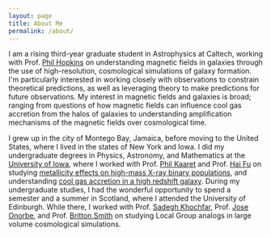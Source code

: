 ```yaml
---
layout: page
title: About Me
permalink: /about/ 
---
```

I am a rising third-year graduate student in Astrophysics at Caltech, working with Prof. [Phil Hopkins](http://www.tapir.caltech.edu/~phopkins/Site/) on understanding magnetic fields in galaxies through the use of high-resolution, cosmological simulations of galaxy formation. I'm particularly interested in working closely with observations to constrain theoretical predictions, as well as leveraging theory to make predictions for future observations. My interest in magnetic fields and galaxies is broad; ranging from questions of how magnetic fields can influence cool gas accretion from the halos of galaxies to understanding amplification mechanisms of the magnetic fields over cosmological time.

I grew up in the city of Montego Bay, Jamaica, before moving to the United States, where I lived in the states of New York and Iowa. I did my undergraduate degrees in Physics, Astronomy, and Mathematics at the [University of Iowa](https://physics.uiowa.edu/), where I worked with Prof. [Phil Kaaret](http://astro.physics.uiowa.edu/~kaaret/) and Prof. [Hai Fu](https://physics.uiowa.edu/people/hai-fu) on studying [metallicity effects on high-mass X-ray binary populations](https://academic.oup.com/mnras/article/491/3/3606/5601395), and understanding [cool gas accretion in a high redshift galaxy](https://iopscience.iop.org/article/10.3847/1538-4357/abdb32/pdf). During my undergraduate studies, I had the wonderful opportunity to spend a semester and a summer in Scotland, where I attended the University of Edinburgh. While there, I worked with Prof. [Sadegh Khochfar](https://www.roe.ac.uk/~sadeghk/), Prof. [Jose Onorbe](http://www.joseonorbe.com/), and Prof. [Britton Smith](https://www.ph.ed.ac.uk/people/britton-smith) on studying Local Group analogs in large volume cosmological simulations.
